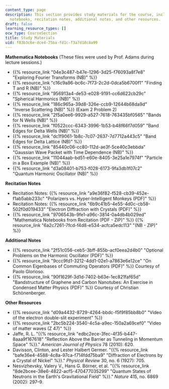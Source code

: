 ```yaml
---
content_type: page
description: This section provides study materials for the course, including Mathematica
  notebooks, recitation notes, additional notes, and other resources.
draft: false
learning_resource_types: []
ocw_type: CourseSection
title: Study Materials
uid: f03b3c6e-dce4-75ba-fd1c-f3a7d18c8a99
---
```

**Mathematica Notebooks** (These files were used by Prof. Adams during lecture sessions.)

- {{% resource_link "04e3c487-b47e-1296-3d25-f76093a8f7e8" "Exploring Fourier Transforms (NB)" %}}
- {{% resource_link "c16c9a86-bc6c-7f73-2c2d-0dca5b6700f1" "Finding T and R (NB)" %}}
- {{% resource_link "956913a4-de53-e028-9191-cc6d622cb29c" "Spherical Harmonics (NB)" %}}
- {{% resource_link "186c965a-39d8-326e-ccb9-12644b68da9d" "Inverse Scattering (NB)" %}} (Exam 2 Problem 2)
- {{% resource_link "2f5a0ee6-9929-a527-7618-763435bf0565" "Bands for N Wells (NB)" %}}
- {{% resource_link "f0522ccc-6343-3996-1b53-b48f66f7d059" "Band Edges for Delta Wells (NB)" %}}
- {{% resource_link "dc1f9061-1b8c-7c07-2637-7d7712a443c5" "Band Edges for Delta Lattice (NB)" %}}
- {{% resource_link "85440c06-cc80-112d-ae3f-5ce40c3ebbda" "Gaussian Wave Packet with Time Dependence (NB)" %}}
- {{% resource_link "11044aab-bd51-e60e-8405-3e25a1e7974f" "Particle in a Box Example (NB)" %}}
- {{% resource_link "d3a08401-b753-f028-6173-9fa3db1f07c2" "Quantum Harmonic Oscillator (NB)" %}}

**Recitation Notes**

- Recitation Notes: {{% resource_link "a9e36f82-f528-cb39-452e-f1ab5abb233c" "Polarizers vs. Hyper-Intelligent Monkeys (PDF)" %}}
- Recitation Notes: {{% resource_link "6b9c41b5-4e55-4d0c-cb58-502f0d019433" "Electron Diffraction with Crystals (PDF)" %}}
- {{% resource_link "9706543b-9fe1-a96c-3814-0a4db4b029ed" "Mathematica Notebooks from Recitation (PDF - ZIP)" %}} {{% resource_link "6a2c7261-7fcd-f4d8-e534-acfca5edc113" "(NB - ZIP)" %}}

**Additional Notes**

- {{% resource_link "2f51c056-ceb5-3bff-855b-acf0eea2d4b0" "Optional Problems on the Harmonic Oscillator (PDF)" %}}
- {{% resource_link "9ccc9fd1-3212-4dd1-02e1-a7863e6e12ce" "On Common Eigenbases of Commuting Operators (PDF)" %}} Courtesy of Paolo Glorioso.
- {{% resource_link "90f1629f-3d1d-7402-b63e-1ec821faf65d" "Bandstructure of Graphene and Carbon Nanotubes: An Exercise in Condensed Matter Physics (PDF)" %}} Courtesy of Christian Schönenberger.

**Other Resources**

- {{% resource_link "d09a4432-8729-4264-bbdc-f5f9f85bb8b0" "Video of the electron double-slit experiment" %}}
- {{% resource_link "2bc5b224-3540-4c5a-a9ec-150a2a69cef0" "Video of matter waves (Z 47)" %}}
- Jaffe, R. L. "{{% resource_link "edbc2ece-3fec-4f35-b447-8aaa9f167618" "Reflection Above the Barrier as Tunneling in Momentum Space" %}}." *American Journal of Physics* 78 (2010): 620.
- Davisson, Clinton, and Lester Halbert Germer. "{{% resource_link "bafe36e4-4588-4c8a-97ca-f714fdd75ba9" "Diffraction of Electrons by a Crystal of Nickel" %}}." *Physical Review* 30, no. 6 (1927): 705.
- Nesvizhevsky, Valery V., Hans G. Börner, et al. "{{% resource_link "8de2bcee-38e6-4822-acf5-470477035299" "Quantum States of Neutrons in the Earth's Gravitational Field" %}}." *Nature* 415, no. 6869 (2002): 297–9.